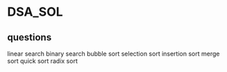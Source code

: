 # DSA_SOL

## questions 

linear search
binary search
bubble sort
selection sort
insertion sort
merge sort
quick sort
radix sort
